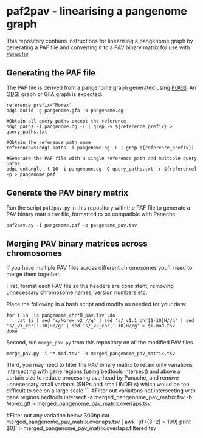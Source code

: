 # paf2pav - linearising a pangenome graph

This repository contains instructions for linearising a pangenome graph by generating a PAF file and converting it to a PAV binary matrix for use with [Panache](https://github.com/SouthGreenPlatform/panache)

## Generating the PAF file

The PAF file is derived from a pangenome graph generated using [PGGB](https://github.com/pangenome/pggb). An [ODGI](https://github.com/pangenome/odgi) graph or  GFA graph is expected. 

```
reference_prefix='Morex'
odgi build -g pangenome.gfa -o pangenome.og

#Obtain all query paths except the reference
odgi paths -i pangenome.og -L | grep -v ${reference_prefix} > query_paths.txt

#Obtain the reference path name
reference=$(odgi paths -i pangenome.og -L | grep ${reference_prefix})

#Generate the PAF file with a single reference path and multiple query paths
odgi untangle -t 10 -i pangenome.og -Q query_paths.txt -r ${reference} -p > pangenome.paf
```

## Generate the PAV binary matrix

Run the script ```paf2pav.py``` in this repository with the PAF file to generate a PAV binary matrix tsv file, formatted to be compatible with Panache.

```
paf2pav.py -i pangenome.paf -o pangenome_pav.tsv
```

## Merging PAV binary matrices across chromosomes

If you have multiple PAV files across different chromosomes you'll need to merge them together.

First, format each PAV file so the headers are consistent, removing unnecessary chromosome names, version numbers etc.

Place the following in a bash script and modify as needed for your data:
```
for i in `ls pangenome_chr*H_pav.tsv`;do
	cat $i | sed 's/Morex_v2_//g' | sed 's/_v1.1_chr[1-10]H//g' | sed 's/_v1_chr[1-10]H//g' | sed 's/_v2_chr[1-10]H//g' > $i.mod.tsv
done
```

Second, run ```merge_pav.py``` from this repository on all the modified PAV files.

```
merge_pav.py -i "*.mod.tsv" -o merged_pangenome_pav_matrix.tsv
```

Third, you may need to filter the PAV binary matrix to retain only variations intersecting with gene regions (using bedtools intersect) and above a certain size to reduce processing overhead by Panache, and remove unnecessary small variants (SNPs and small INDELs) which would be too difficult to see on a large scale.```
#Filter out variaitons not intersecting with gene regions
bedtools intersect -a merged_pangenome_pav_matrix.tsv -b Morex.gff > merged_pangenome_pav_matrix.overlaps.tsv

#Filter out any variation below 300bp
cat merged_pangenome_pav_matrix.overlaps.tsv | awk '{if (($3-$2) > 199) print $0}' > merged_pangenome_pav_matrix.overlaps.filtered.tsv
```
